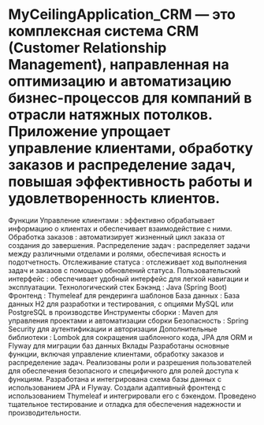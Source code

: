 ﻿# MyCeilingApplication_CRM — это комплексная система CRM (Customer Relationship Management), направленная на оптимизацию и автоматизацию бизнес-процессов для компаний в отрасли натяжных потолков. Приложение упрощает управление клиентами, обработку заказов и распределение задач, повышая эффективность работы и удовлетворенность клиентов.

 Функции
Управление клиентами : эффективно обрабатывает информацию о клиентах и ​​обеспечивает взаимодействие с ними.
Обработка заказов : автоматизирует жизненный цикл заказа от создания до завершения.
Распределение задач : распределяет задачи между различными отделами и ролями, обеспечивая ясность и подотчетность.
Отслеживание статуса : отслеживает ход выполнения задач и заказов с помощью обновлений статуса.
Пользовательский интерфейс : обеспечивает удобный интерфейс для легкой навигации и эксплуатации.
Технологический стек
Бэкэнд : Java (Spring Boot)
Фронтенд : Thymeleaf для рендеринга шаблонов
База данных : База данных H2 для разработки и тестирования, с опциями MySQL или PostgreSQL в производстве
Инструменты сборки : Maven для управления проектами и автоматизации сборки
Безопасность : Spring Security для аутентификации и авторизации
Дополнительные библиотеки : Lombok для сокращения шаблонного кода, JPA для ORM и Flyway для миграции баз данных
Вклады
Разработаны основные функции, включая управление клиентами, обработку заказов и распределение задач.
Реализованы роли и разрешения пользователей для обеспечения безопасного и специфичного для ролей доступа к функциям.
Разработана и интегрирована схема базы данных с использованием JPA и Flyway.
Создали адаптивный фронтенд с использованием Thymeleaf и интегрировали его с бэкендом.
Проведено тщательное тестирование и отладка для обеспечения надежности и производительности.
